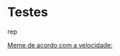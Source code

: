 # Testes
 rep

<html>
 <a href="https://alexaraujo10.github.io/Testes/modelo/modelo.html">Meme de acordo com a velocidade:</a></html>